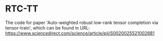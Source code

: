 # RTC-TT
The code for paper 'Auto-weighted robust low-rank tensor completion via tensor-train', which can be found in URL: https://www.sciencedirect.com/science/article/pii/S0020025521002681
